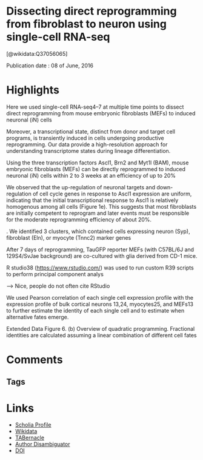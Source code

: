 
Dissecting direct reprogramming from fibroblast to neuron using single-cell RNA-seq
===================================================================================
  
  [@wikidata:Q37056065]  
  
Publication date : 08 of June, 2016  

# Highlights
 Here we used single-cell RNA-seq4–7 at multiple time points to dissect direct reprogramming from mouse embryonic fibroblasts (MEFs) to induced neuronal (iN) cells

Moreover, a transcriptional state, distinct from donor and target cell programs, is transiently induced in cells undergoing productive reprogramming. Our data provide a high-resolution approach for understanding transcriptome states during lineage differentiation.

Using the three transcription factors Ascl1, Brn2 and Myt1l (BAM), mouse embryonic fibroblasts (MEFs) can be directly reprogrammed to induced neuronal (iN) cells within 2 to 3 weeks at an efficiency of up to 20%

We observed that the up-regulation of neuronal targets and down-regulation of cell cycle genes in response to Ascl1 expression are uniform, indicating that the initial transcriptional response to Ascl1 is relatively homogenous among all cells (Figure 1e). This suggests that most fibroblasts are initially competent to reprogram and later events must be responsible for the moderate reprogramming efficiency of about 20%.

. We identified 3 clusters, which contained cells expressing neuron (Syp), fibroblast (Eln), or myocyte (Tnnc2) marker genes

After 7 days of reprogramming, TauGFP reporter MEFs (with C57BL/6J and 129S4/SvJae background) are co-cultured with glia derived from CD-1 mice.

R studio38 (https://www.rstudio.com/) was used to run custom R39 scripts to perform principal component analys

--> Nice, people do not often cite RStudio

We used Pearson correlation of each single cell expression profile with the expression profile of bulk cortical neurons 13,24, myocytes25, and MEFs13 to further estimate the identity of each single cell and to estimate when alternative fates emerge.

Extended Data Figure 6. (b) Overview of quadratic programming. Fractional identities are calculated assuming a linear combination of different cell fates

# Comments

## Tags

# Links
  
 * [Scholia Profile](https://scholia.toolforge.org/work/Q37056065)  
 * [Wikidata](https://www.wikidata.org/wiki/Q37056065)  
 * [TABernacle](https://tabernacle.toolforge.org/?#/tab/manual/Q37056065/P921%3BP4510)  
 * [Author Disambiguator](https://author-disambiguator.toolforge.org/work_item_oauth.php?id=Q37056065&batch_id=&match=1&author_list_id=&doit=Get+author+links+for+work)  
 * [DOI](https://doi.org/10.1038/NATURE18323)  
